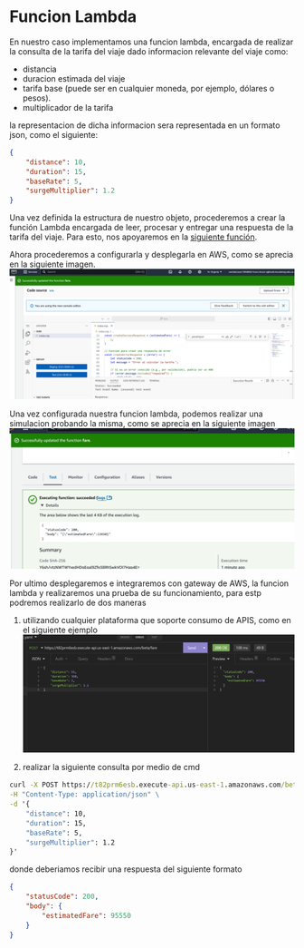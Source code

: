 # Funcion Lambda

En nuestro caso implementamos una funcion lambda, encargada de realizar la consulta de la tarifa del viaje dado informacion relevante del viaje como:

- distancia
- duracion estimada del viaje
- tarifa base (puede ser en cualquier moneda, por ejemplo, dólares o pesos).
- multiplicador de la tarifa

la representacion de dicha informacion sera representada en un formato json, como el siguiente:

```json
{
    "distance": 10,
    "duration": 15,
    "baseRate": 5,
    "surgeMultiplier": 1.2
}
```

Una vez definida la estructura de nuestro objeto, procederemos a crear la función Lambda encargada de leer, procesar y entregar una respuesta de la tarifa del viaje. Para esto, nos apoyaremos en la [siguiente función](fare-lambda-function.js).


Ahora procederemos a configurarla y desplegarla en AWS, como se aprecia en la siguiente imagen.
![alt text](../docs/img/01-desplegando-lambda.png)


Una vez configurada nuestra funcion lambda, podemos realizar una simulacion probando la misma, como se aprecia en la siguiente imagen
![alt text](../docs/img/02-probando-lambda.png)


Por ultimo desplegaremos e integraremos con gateway de AWS, la funcion lambda y realizaremos una prueba de su funcionamiento, para estp podremos realizarlo de dos maneras

1. utilizando cualquier plataforma que soporte consumo de APIS, como en el siguiente ejemplo
![alt text](../docs/img/03-probando-lambda-gateway.png)

2. realizar la siguiente consulta por medio de cmd

```cmd
curl -X POST https://t82prm6esb.execute-api.us-east-1.amazonaws.com/beta/fare \
-H "Content-Type: application/json" \
-d '{
    "distance": 10,
    "duration": 15,
    "baseRate": 5,
    "surgeMultiplier": 1.2
}'
```

donde deberiamos recibir una respuesta del siguiente formato

```json
{
	"statusCode": 200,
	"body": {
		"estimatedFare": 95550
	}
}
```